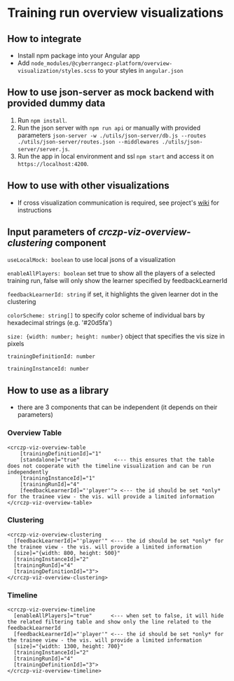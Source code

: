 # Training run overview visualizations

## How to integrate

- Install npm package into your Angular app
- Add `node_modules/@cyberrangecz-platform/overview-visualization/styles.scss` to your styles in `angular.json`

## How to use json-server as mock backend with provided dummy data

1. Run `npm install`.
2. Run the json server with `npm run api` or manually with provided parameters `json-server -w ./utils/json-server/db.js --routes ./utils/json-server/routes.json --middlewares ./utils/json-server/server.js`.
3. Run the app in local environment and ssl `npm start` and access it on `https://localhost:4200`.

## How to use with other visualizations

- If cross visualization communication is required, see project's [wiki](LINK-HERE) for instructions

## Input parameters of _crczp-viz-overview-clustering_ component

`useLocalMock: boolean` to use local jsons of a visualization

`enableAllPlayers: boolean` set true to show all the players of a selected training run, false will only show the learner specified by feedbackLearnerId

`feedbackLearnerId: string` if set, it highlights the given learner dot in the clustering

`colorScheme: string[]` to specify color scheme of individual bars by hexadecimal strings (e.g. '#20d5fa')

`size: {width: number; height: number}` object that specifies the vis size in pixels

`trainingDefinitionId: number`

`trainingInstanceId: number`

## How to use as a library

- there are 3 components that can be independent (it depends on their parameters)

### Overview Table

```
<crczp-viz-overview-table
    [trainingDefinitionId]="1"
    [standalone]="true"           <--- this ensures that the table does not cooperate with the timeline visualization and can be run independently
    [trainingInstanceId]="1"
    [trainingRunId]="4"
    [feedbackLearnerId]="'player'"> <--- the id should be set *only* for the trainee view - the vis. will provide a limited information
</crczp-viz-overview-table>
```

### Clustering

```
<crczp-viz-overview-clustering
  [feedbackLearnerId]="'player'" <--- the id should be set *only* for the trainee view - the vis. will provide a limited information
  [size]="{width: 800, height: 500}"
  [trainingInstanceId]="2"
  [trainingRunId]="4"
  [trainingDefinitionId]="3">
</crczp-viz-overview-clustering>
```

### Timeline

```
<crczp-viz-overview-timeline
  [enableAllPlayers]="true"      <--- when set to false, it will hide the related filtering table and show only the line related to the feedbackLearnerId
  [feedbackLearnerId]="'player'" <--- the id should be set *only* for the trainee view - the vis. will provide a limited information
  [size]="{width: 1300, height: 700}"
  [trainingInstanceId]="2"
  [trainingRunId]="4"
  [trainingDefinitionId]="3">
</crczp-viz-overview-timeline>
```
